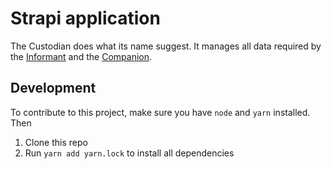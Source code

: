 # Strapi application

The Custodian does what its name suggest. It manages all data required by the [Informant](https://github.com/engicos/informant) and the [Companion](https://github.com/engicos/companion).

## Development
To contribute to this project, make sure you have `node` and `yarn` installed. Then
1. Clone this repo
2. Run `yarn add yarn.lock` to install all dependencies

